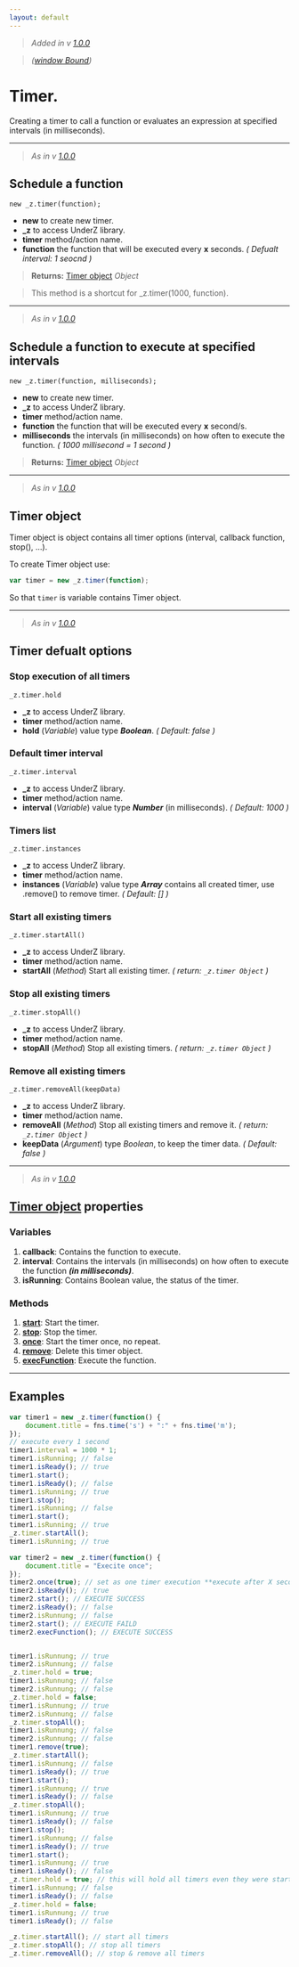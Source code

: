 ```yaml
---
layout: default
---
```

> _Added in v [1.0.0](https://github.com/hlaCk/UnderZ/tree/clean1.0.0)_

> _([window Bound](https://github.com/hlaCk/UnderZ/wiki/features#variables--methods-window-bound))_
# Timer.
Creating a timer to call a function or evaluates an expression at specified intervals (in milliseconds).

***

> _As in v [1.0.0](https://github.com/hlaCk/UnderZ/tree/clean1.0.0)_
## Schedule a function 
`new _z.timer(function);`

* **new** to create new timer.
* **_z** to access UnderZ library.
* **timer** method/action name.
* **function** the function that will be executed every **x** seconds.  _( Defualt interval: 1 seocnd )_

> **Returns:** [Timer object](https://github.com/hlaCk/UnderZ/wiki/.timer()#timer-object) _Object_

> This method is a shortcut for _z.timer(1000, function).

***

> _As in v [1.0.0](https://github.com/hlaCk/UnderZ/tree/clean1.0.0)_
## Schedule a function to execute at specified intervals
`new _z.timer(function, milliseconds);`

* **new** to create new timer.
* **_z** to access UnderZ library.
* **timer** method/action name.
* **function** the function that will be executed every **x** second/s.
* **milliseconds** the intervals (in milliseconds) on how often to execute the function. _( 1000 millisecond = 1 second )_

> **Returns:** [Timer object](https://github.com/hlaCk/UnderZ/wiki/.timer()#timer-object) _Object_

***

> _As in v [1.0.0](https://github.com/hlaCk/UnderZ/tree/clean1.0.0)_
## Timer object
Timer object is object contains all timer options (interval, callback function, stop(), ...).

To create Timer object use:
```js
var timer = new _z.timer(function);
```
So that `timer` is variable contains Timer object.

***

> _As in v [1.0.0](https://github.com/hlaCk/UnderZ/tree/clean1.0.0)_
## Timer defualt options

### Stop execution of all timers
`_z.timer.hold`

* **_z** to access UnderZ library.
* **timer** method/action name.
* **hold** (_Variable_) value type **_Boolean_**. _( Default: false )_

### Default timer interval
`_z.timer.interval`

* **_z** to access UnderZ library.
* **timer** method/action name.
* **interval** (_Variable_) value type **_Number_** (in milliseconds). _( Default: 1000 )_

### Timers list
`_z.timer.instances`

* **_z** to access UnderZ library.
* **timer** method/action name.
* **instances** (_Variable_) value type **_Array_** contains all created timer, use .remove() to remove timer. _( Default: [] )_

### Start all existing timers
`_z.timer.startAll()`

* **_z** to access UnderZ library.
* **timer** method/action name.
* **startAll** (_Method_) Start all existing timer. _( return: `_z.timer Object` )_

### Stop all existing timers
`_z.timer.stopAll()`

* **_z** to access UnderZ library.
* **timer** method/action name.
* **stopAll** (_Method_) Stop all existing timers. _( return: `_z.timer Object` )_

### Remove all existing timers
`_z.timer.removeAll(keepData)`

* **_z** to access UnderZ library.
* **timer** method/action name.
* **removeAll** (_Method_) Stop all existing timers and remove it. _( return: `_z.timer Object` )_
* **keepData** (_Argument_) type _Boolean_, to keep the timer data. _( Default: false )_

***

> _As in v [1.0.0](https://github.com/hlaCk/UnderZ/tree/clean1.0.0)_
## [Timer object](https://github.com/hlaCk/UnderZ/wiki/.timer()#timer-object) properties
### Variables
1. **callback**: Contains the function to execute.
2. **interval**: Contains the intervals (in milliseconds) on how often to execute the function **_(in milliseconds)_**.
3. **isRunning**: Contains Boolean value, the status of the timer.
### Methods
1. [**start**](https://github.com/hlaCk/UnderZ/wiki/.timer().start()): Start the timer.
2. [**stop**](https://github.com/hlaCk/UnderZ/wiki/.timer().stop()): Stop the timer.
3. [**once**](https://github.com/hlaCk/UnderZ/wiki/.timer().once()): Start the timer once, no repeat.
4. [**remove**](https://github.com/hlaCk/UnderZ/wiki/.timer().remove()): Delete this timer object.
5. [**execFunction**](https://github.com/hlaCk/UnderZ/wiki/.timer().execFunction()): Execute the function.

***

## Examples
```js
var timer1 = new _z.timer(function() {
    document.title = fns.time('s') + ":" + fns.time('m');
});
// execute every 1 second
timer1.interval = 1000 * 1;
timer1.isRunning; // false
timer1.isReady(); // true
timer1.start();
timer1.isReady(); // false
timer1.isRunning; // true
timer1.stop();
timer1.isRunning; // false
timer1.start();
timer1.isRunning; // true
_z.timer.startAll();
timer1.isRunning; // true

var timer2 = new _z.timer(function() {
    document.title = "Execite once";
});
timer2.once(true); // set as one timer execution **execute after X second**
timer2.isReady(); // true
timer2.start(); // EXECUTE SUCCESS
timer2.isReady(); // false
timer2.isRunnung; // false
timer2.start(); // EXECUTE FAILD
timer2.execFunction(); // EXECUTE SUCCESS


timer1.isRunnung; // true
timer2.isRunnung; // false
_z.timer.hold = true;
timer1.isRunnung; // false
timer2.isRunnung; // false
_z.timer.hold = false;
timer1.isRunnung; // true
timer2.isRunnung; // false
_z.timer.stopAll();
timer1.isRunnung; // false
timer2.isRunnung; // false
timer1.remove(true);
_z.timer.startAll();
timer1.isRunnung; // false
timer1.isReady(); // true
timer1.start();
timer1.isRunnung; // true
timer1.isReady(); // false
_z.timer.stopAll();
timer1.isRunnung; // true
timer1.isReady(); // false
timer1.stop();
timer1.isRunnung; // false
timer1.isReady(); // true
timer1.start();
timer1.isRunnung; // true
timer1.isReady(); // false
_z.timer.hold = true; // this will hold all timers even they were started
timer1.isRunnung; // false
timer1.isReady(); // false
_z.timer.hold = false;
timer1.isRunnung; // true
timer1.isReady(); // false

_z.timer.startAll(); // start all timers
_z.timer.stopAll(); // stop all timers
_z.timer.removeAll(); // stop & remove all timers
```
